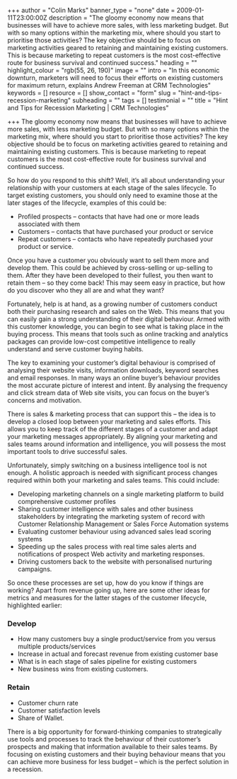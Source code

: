 +++
author = "Colin Marks"
banner_type = "none"
date = 2009-01-11T23:00:00Z
description = "The gloomy economy now means that businesses will have to achieve more sales, with less marketing budget. But with so many options within the marketing mix, where should you start to prioritise those activities? The key objective should be to focus on marketing activities geared to retaining and maintaining existing customers. This is because marketing to repeat customers is the most cost-effective route for business survival and continued success."
heading = ""
highlight_colour = "rgb(55, 26, 190)"
image = ""
intro = "In this economic downturn, marketers will need to focus their efforts on existing customers for maximum return, explains Andrew Freeman at CRM Technologies"
keywords = []
resource = []
show_contact = "form"
slug = "hint-and-tips-recession-marketing"
subheading = ""
tags = []
testimonial = ""
title = "Hint and Tips for Recession Marketing | CRM Technologies"

+++
The gloomy economy now means that businesses will have to achieve more sales, with less marketing budget. But with so many options within the marketing mix, where should you start to prioritise those activities? The key objective should be to focus on marketing activities geared to retaining and maintaining existing customers. This is because marketing to repeat customers is the most cost-effective route for business survival and continued success.

So how do you respond to this shift? Well, it’s all about understanding your relationship with your customers at each stage of the sales lifecycle. To target existing customers, you should only need to examine those at the later stages of the lifecycle, examples of this could be:

* Profiled prospects – contacts that have had one or more leads associated with them
* Customers – contacts that have purchased your product or service
* Repeat customers – contacts who have repeatedly purchased your product or service.

Once you have a customer you obviously want to sell them more and develop them. This could be achieved by cross-selling or up-selling to them. After they have been developed to their fullest, you then want to retain them – so they come back! This may seem easy in practice, but how do you discover who they all are and what they want?

Fortunately, help is at hand, as a growing number of customers conduct both their purchasing research and sales on the Web. This means that you can easily gain a strong understanding of their digital behaviour. Armed with this customer knowledge, you can begin to see what is taking place in the buying process. This means that tools such as online tracking and analytics packages can provide low-cost competitive intelligence to really understand and serve customer buying habits.

The key to examining your customer’s digital behaviour is comprised of analysing their website visits, information downloads, keyword searches and email responses. In many ways an online buyer’s behaviour provides the most accurate picture of interest and intent. By analysing the frequency and click stream data of Web site visits, you can focus on the buyer’s concerns and motivation.

There is sales & marketing process that can support this – the idea is to develop a closed loop between your marketing and sales efforts. This allows you to keep track of the different stages of a customer and adapt your marketing messages appropriately. By aligning your marketing and sales teams around information and intelligence, you will possess the most important tools to drive successful sales.

Unfortunately, simply switching on a business intelligence tool is not enough. A holistic approach is needed with significant process changes required within both your marketing and sales teams. This could include:

* Developing marketing channels on a single marketing platform to build comprehensive customer profiles
* Sharing customer intelligence with sales and other business stakeholders by integrating the marketing system of record with Customer Relationship Management or Sales Force Automation systems
* Evaluating customer behaviour using advanced sales lead scoring systems
* Speeding up the sales process with real time sales alerts and notifications of prospect Web activity and marketing responses.
* Driving customers back to the website with personalised nurturing campaigns.

So once these processes are set up, how do you know if things are working? Apart from revenue going up, here are some other ideas for metrics and measures for the latter stages of the customer lifecycle, highlighted earlier:

### Develop

* How many customers buy a single product/service from you versus multiple products/services
* Increase in actual and forecast revenue from existing customer base
* What is in each stage of sales pipeline for existing customers
* New business wins from existing customers.

### Retain

* Customer churn rate
* Customer satisfaction levels
* Share of Wallet.

There is a big opportunity for forward-thinking companies to strategically use tools and processes to track the behaviour of their customer’s prospects and making that information available to their sales teams. By focusing on existing customers and their buying behaviour means that you can achieve more business for less budget – which is the perfect solution in a recession.